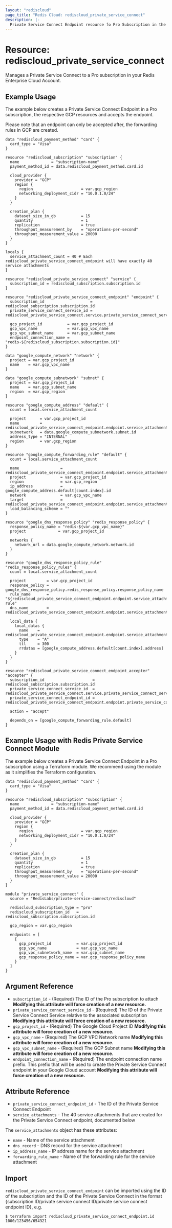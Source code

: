 ```yaml
---
layout: "rediscloud"
page_title: "Redis Cloud: rediscloud_private_service_connect"
description: |-
  Private Service Connect Endpoint resource fo Pro Subscription in the Redis Cloud Terraform provider.
---
```


# Resource: rediscloud_private_service_connect

Manages a Private Service Connect to a Pro subscription in your Redis Enterprise Cloud Account.

## Example Usage

The example below creates a Private Service Connect Endpoint in a Pro subscription, the respective GCP resources 
and accepts the endpoint. 

Please note that an endpoint can only be accepted after, the forwarding rules in GCP are created.

```hcl
data "rediscloud_payment_method" "card" {
  card_type = "Visa"
}

resource "rediscloud_subscription" "subscription" {
  name              = "subscription-name"
  payment_method_id = data.rediscloud_payment_method.card.id

  cloud_provider {
    provider = "GCP"
    region {
      region                     = var.gcp_region
      networking_deployment_cidr = "10.0.1.0/24"
    }
  }

  creation_plan {
    dataset_size_in_gb           = 15
    quantity                     = 1
    replication                  = true
    throughput_measurement_by    = "operations-per-second"
    throughput_measurement_value = 20000
  }
}

locals {
  service_attachment_count = 40 # Each rediscloud_private_service_connect_endpoint will have exactly 40 service attachments
}

resource "rediscloud_private_service_connect" "service" {
  subscription_id = rediscloud_subscription.subscription.id
}

resource "rediscloud_private_service_connect_endpoint" "endpoint" {
  subscription_id                    = rediscloud_subscription.subscription.id
  private_service_connect_service_id = rediscloud_private_service_connect.service.private_service_connect_service_id

  gcp_project_id           = var.gcp_project_id
  gcp_vpc_name             = var.gcp_vpc_name
  gcp_vpc_subnet_name      = var.gcp_subnet_name
  endpoint_connection_name = "redis-${rediscloud_subscription.subscription.id}"
}

data "google_compute_network" "network" {
  project = var.gcp_project_id
  name    = var.gcp_vpc_name
}

data "google_compute_subnetwork" "subnet" {
  project = var.gcp_project_id
  name    = var.gcp_subnet_name
  region  = var.gcp_region
}

resource "google_compute_address" "default" {
  count = local.service_attachment_count

  project      = var.gcp_project_id
  name         = rediscloud_private_service_connect_endpoint.endpoint.service_attachments[count.index].ip_address_name
  subnetwork   = data.google_compute_subnetwork.subnet.id
  address_type = "INTERNAL"
  region       = var.gcp_region
}

resource "google_compute_forwarding_rule" "default" {
  count = local.service_attachment_count

  name                  = rediscloud_private_service_connect_endpoint.endpoint.service_attachments[count.index].forwarding_rule_name
  project               = var.gcp_project_id
  region                = var.gcp_region
  ip_address            = google_compute_address.default[count.index].id
  network               = var.gcp_vpc_name
  target                = rediscloud_private_service_connect_endpoint.endpoint.service_attachments[count.index].name
  load_balancing_scheme = ""
}

resource "google_dns_response_policy" "redis_response_policy" {
  response_policy_name = "redis-${var.gcp_vpc_name}"
  project              = var.gcp_project_id

  networks {
    network_url = data.google_compute_network.network.id
  }
}

resource "google_dns_response_policy_rule" "redis_response_policy_rules" {
  count = local.service_attachment_count

  project         = var.gcp_project_id
  response_policy = google_dns_response_policy.redis_response_policy.response_policy_name
  rule_name       = "${rediscloud_private_service_connect_endpoint.endpoint.service_attachments[count.index].forwarding_rule_name}-${var.gcp_region}-rule"
  dns_name        = rediscloud_private_service_connect_endpoint.endpoint.service_attachments[count.index].dns_record

  local_data {
    local_datas {
      name    = rediscloud_private_service_connect_endpoint.endpoint.service_attachments[count.index].dns_record
      type    = "A"
      ttl     = 300
      rrdatas = [google_compute_address.default[count.index].address]
    }
  }
}

resource "rediscloud_private_service_connect_endpoint_accepter" "accepter" {
  subscription_id                     = rediscloud_subscription.subscription.id
  private_service_connect_service_id  = rediscloud_private_service_connect.service.private_service_connect_service_id
  private_service_connect_endpoint_id = rediscloud_private_service_connect_endpoint.endpoint.private_service_connect_endpoint_id

  action = "accept"

  depends_on = [google_compute_forwarding_rule.default]
}

```

## Example Usage with Redis Private Service Connect Module

The example below creates a Private Service Connect Endpoint in a Pro subscription using a Terraform module.
We recommend using the module as it simplifies the Terraform configuration.

```hcl
data "rediscloud_payment_method" "card" {
  card_type = "Visa"
}

resource "rediscloud_subscription" "subscription" {
  name              = "subscription-name"
  payment_method_id = data.rediscloud_payment_method.card.id

  cloud_provider {
    provider = "GCP"
    region {
      region                     = var.gcp_region
      networking_deployment_cidr = "10.0.1.0/24"
    }
  }

  creation_plan {
    dataset_size_in_gb           = 15
    quantity                     = 1
    replication                  = true
    throughput_measurement_by    = "operations-per-second"
    throughput_measurement_value = 20000
  }
}

module "private_service_connect" {
  source = "RedisLabs/private-service-connect/rediscloud"

  rediscloud_subscription_type = "pro"
  rediscloud_subscription_id   = rediscloud_subscription.subscription.id

  gcp_region = var.gcp_region

  endpoints = [
    {
      gcp_project_id           = var.gcp_project_id
      gcp_vpc_name             = var.gcp_vpc_name
      gcp_vpc_subnetwork_name  = var.gcp_subnet_name
      gcp_response_policy_name = var.gcp_response_policy_name
    }
  ]
}

```

## Argument Reference

* `subscription_id` - (Required) The ID of the Pro subscription to attach **Modifying this attribute will force creation of a new resource.**
* `private_service_connect_service_id` - (Required) The ID of the Private Service Connect Service relative to the associated subscription **Modifying this attribute will force creation of a new resource.**
* `gcp_project_id` - (Required) The Google Cloud Project ID **Modifying this attribute will force creation of a new resource.**
* `gcp_vpc_name` - (Required) The GCP VPC Network name **Modifying this attribute will force creation of a new resource.**
* `gcp_vpc_subnet_name` - (Required) The GCP Subnet name **Modifying this attribute will force creation of a new resource.**
* `endpoint_connection_name` - (Required) The endpoint connection name prefix. This prefix that will be used to create the Private Service Connect endpoint in your Google Cloud account **Modifying this attribute will force creation of a new resource.**

## Attribute Reference

* `private_service_connect_endpoint_id` - The ID of the Private Service Connect Endpoint
* `service_attachments` - The 40 service attachments that are created for the Private Service Connect endpoint, documented below

The `service_attachments` object has these attributes:

* `name` - Name of the service attachment
* `dns_record` - DNS record for the service attachment
* `ip_address_name` - IP address name for the service attachment
* `forwarding_rule_name` - Name of the forwarding rule for the service attachment

## Import
`rediscloud_private_service_connect_endpoint` can be imported using the ID of the subscription and the ID of the Private Service Connect in the format {subscription ID/private service connect ID/private service connect endpoint ID}, e.g.

```
$ terraform import rediscloud_private_service_connect_endpoint.id 1000/123456/654321
```
